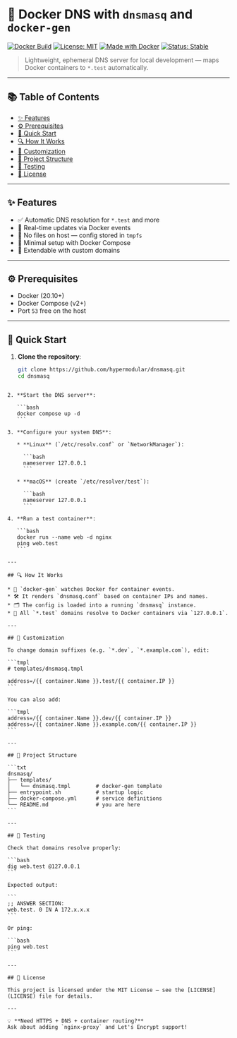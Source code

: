 # 🐳 Docker DNS with `dnsmasq` and `docker-gen`

[![Docker Build](https://img.shields.io/docker/image-size/library/alpine/latest?label=dnsmasq&logo=docker)](https://hub.docker.com/_/alpine)
[![License: MIT](https://img.shields.io/badge/license-MIT-green.svg)](LICENSE)
[![Made with Docker](https://img.shields.io/badge/made%20with-Docker-blue.svg)](https://www.docker.com/)
[![Status: Stable](https://img.shields.io/badge/status-stable-brightgreen)](#)

> Lightweight, ephemeral DNS server for local development — maps Docker containers to `*.test` automatically.

---

## 📚 Table of Contents

- [✨ Features](#-features)
- [⚙️ Prerequisites](#️-prerequisites)
- [🚀 Quick Start](#-quick-start)
- [🔍 How It Works](#-how-it-works)
- [🔧 Customization](#-customization)
- [🧩 Project Structure](#-project-structure)
- [🧪 Testing](#-testing)
- [📜 License](#-license)

---

## ✨ Features

- ✅ Automatic DNS resolution for `*.test` and more
- 🔁 Real-time updates via Docker events
- 🧼 No files on host — config stored in `tmpfs`
- 🧰 Minimal setup with Docker Compose
- 🧠 Extendable with custom domains

---

## ⚙️ Prerequisites

- Docker (20.10+)
- Docker Compose (v2+)
- Port `53` free on the host

---

## 🚀 Quick Start

1. **Clone the repository**:

   ```bash
   git clone https://github.com/hypermodular/dnsmasq.git
   cd dnsmasq
````

2. **Start the DNS server**:

   ```bash
   docker compose up -d
   ```

3. **Configure your system DNS**:

   * **Linux** (`/etc/resolv.conf` or `NetworkManager`):

     ```bash
     nameserver 127.0.0.1
     ```

   * **macOS** (create `/etc/resolver/test`):

     ```bash
     nameserver 127.0.0.1
     ```

4. **Run a test container**:

   ```bash
   docker run --name web -d nginx
   ping web.test
   ```

---

## 🔍 How It Works

* 🧠 `docker-gen` watches Docker for container events.
* 🛠️ It renders `dnsmasq.conf` based on container IPs and names.
* 🗂️ The config is loaded into a running `dnsmasq` instance.
* 📡 All `*.test` domains resolve to Docker containers via `127.0.0.1`.

---

## 🔧 Customization

To change domain suffixes (e.g. `*.dev`, `*.example.com`), edit:

```tmpl
# templates/dnsmasq.tmpl

address=/{{ container.Name }}.test/{{ container.IP }}
```

You can also add:

```tmpl
address=/{{ container.Name }}.dev/{{ container.IP }}
address=/{{ container.Name }}.example.com/{{ container.IP }}
```

---

## 🧩 Project Structure

```txt
dnsmasq/
├── templates/
│   └── dnsmasq.tmpl        # docker-gen template
├── entrypoint.sh           # startup logic
├── docker-compose.yml      # service definitions
└── README.md               # you are here
```

---

## 🧪 Testing

Check that domains resolve properly:

```bash
dig web.test @127.0.0.1
```

Expected output:

```
;; ANSWER SECTION:
web.test. 0 IN A 172.x.x.x
```

Or ping:

```bash
ping web.test
```

---

## 📜 License

This project is licensed under the MIT License — see the [LICENSE](LICENSE) file for details.

---

💡 **Need HTTPS + DNS + container routing?**
Ask about adding `nginx-proxy` and Let's Encrypt support!


